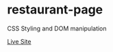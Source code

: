 # restaurant-page

CSS Styling and DOM manipulation

[Live Site](https://sebastian-hothaza.github.io/restaurant-page/)
